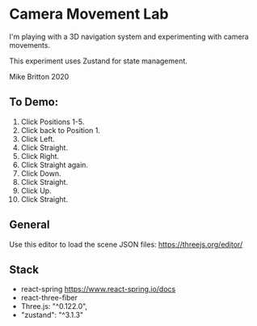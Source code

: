 
# Camera Movement Lab

I'm playing with a 3D navigation system and experimenting with camera movements.

This experiment uses Zustand for state management.

Mike Britton 2020

## To Demo:

1. Click Positions 1-5.
2. Click back to Position 1.
3. Click Left.
4. Click Straight.
5. Click Right.
6. Click Straight again.
7. Click Down.
8. Click Straight.
9. Click Up.
10. Click Straight.

## General

Use this editor to load the scene JSON files:
https://threejs.org/editor/

## Stack

- react-spring https://www.react-spring.io/docs
- react-three-fiber 
- Three.js: "^0.122.0",
- "zustand": "^3.1.3"
